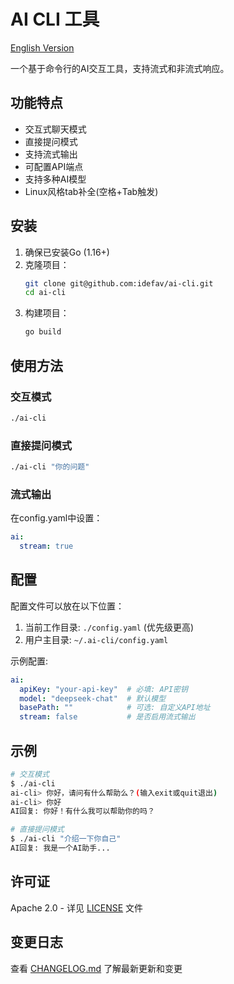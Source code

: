 # AI CLI 工具

[English Version](readme.md)

一个基于命令行的AI交互工具，支持流式和非流式响应。

## 功能特点

- 交互式聊天模式
- 直接提问模式
- 支持流式输出
- 可配置API端点
- 支持多种AI模型
- Linux风格tab补全(空格+Tab触发)

## 安装

1. 确保已安装Go (1.16+)
2. 克隆项目：
   ```bash
   git clone git@github.com:idefav/ai-cli.git
   cd ai-cli
   ```
3. 构建项目：
   ```bash
   go build
   ```

## 使用方法

### 交互模式
```bash
./ai-cli
```

### 直接提问模式
```bash
./ai-cli "你的问题"
```

### 流式输出
在config.yaml中设置：
```yaml
ai:
  stream: true
```

## 配置

配置文件可以放在以下位置：
1. 当前工作目录: `./config.yaml` (优先级更高)
2. 用户主目录: `~/.ai-cli/config.yaml`

示例配置:
```yaml
ai:
  apiKey: "your-api-key"  # 必填: API密钥
  model: "deepseek-chat"  # 默认模型
  basePath: ""            # 可选: 自定义API地址
  stream: false           # 是否启用流式输出
```

## 示例

```bash
# 交互模式
$ ./ai-cli
ai-cli> 你好，请问有什么帮助么？(输入exit或quit退出)
ai-cli> 你好
AI回复: 你好！有什么我可以帮助你的吗？

# 直接提问模式
$ ./ai-cli "介绍一下你自己"
AI回复: 我是一个AI助手...
```

## 许可证

Apache 2.0 - 详见 [LICENSE](LICENSE) 文件

## 变更日志

查看 [CHANGELOG.md](CHANGELOG.md) 了解最新更新和变更
